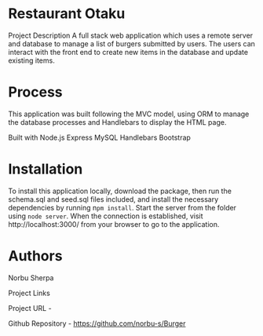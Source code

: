 # Restaurant Otaku
Project Description
A full stack web application which  uses a remote server and database to manage a list of burgers submitted by users. The users can interact with the front end to create new items in the database and update existing items.

# Process
This application was built following the MVC model, using ORM to manage the database processes and Handlebars to display the HTML page.

Built with
Node.js
Express
MySQL
Handlebars
Bootstrap

# Installation
To install this application locally, download the package, then run the schema.sql and seed.sql files included, and install the necessary dependencies by running n`pm install`. Start the server from the folder using `node server`. When the connection is established, visit http://localhost:3000/ from your browser to go to the application.

# Authors
Norbu Sherpa


Project Links

Project URL - 

Github Repository - https://github.com/norbu-s/Burger



